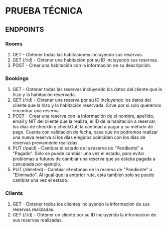 # PRUEBA TÉCNICA

## ENDPOINTS

### Rooms
1. GET - Obtener todas las habitaciones incluyendo sus reservas.
2. GET (/:id) - Obtener una habitación por su ID incluyendo sus reservas.
3. POST - Crear una habitación con la información de su descripción.

### Bookings 
1. GET - Obtener todas las reservas incluyendo los datos del cliente que la hizo y la habitación reservada.
2. GET (/:id) - Obtener una reserva por su ID incluyendo los datos del cliente que la hizo y la habitación reservada. Sirve por si solo queremos encontrar una reserva.
3. POST - Crear una reserva con la información de el nombre, apellido, email y NIT del cliente que la realiza; el ID de la habitación a reservar; los días de checkIn y checkOut; la cantidad a pagar y su método de pago. Cuenta con validacion de fecha, osea que no podremos realizar una nueva reserva si los días elegidos coinciden con los días de reservas previamente realizdas.
4. PUT (/paid) - Cambiar el estado de la reserva de "Pendiente" a "Pagado". Sólo se puede cambiar una vez el estado, para evitar problemas a futuros de cambiar una reserva que ya estaba pagada a cancelada por ejemplo.
5. PUT (/deleted) - Cambiar el estadao de la reserva de "Pendiente" a "Eliminado". Al igual que la anterior ruta, esta tambien solo se puede cambiar una vez el estado.

### Clients
1. GET - Obtener todos los clientes incluyendo la informacion de sus reservas realizadas.
2. GET (/:id) - Obtener un cliente por su ID incluyendo la informacion de sus reservas realizadas.
